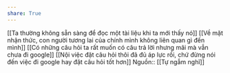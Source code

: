 ```yaml
---
share: True
---
```

[[Ta thường không sẵn sàng để đọc một tài liệu khi ta mới thấy nó]]
[[Về mặt nhận thức, con người tương lai của chính mình không liên quan gì đến mình]]
[[Có những câu hỏi ta rất muốn có câu trả lời nhưng mãi mà vẫn chưa đi google]]
[[Nội việc đặt câu hỏi thôi đã đủ áp lực rồi, chứ đừng nói đến việc đi google hay đặt câu hỏi tốt hơn]]
Nguồn:: [[Tự ngẫm nghĩ]]

